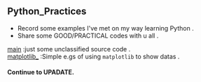 ## Python_Practices
* Record some examples I've met on my way learning Python .
* Share some GOOD/PRACTICAL codes with u all .

[main](Python_Practices) :just some unclassified source code .<br>
[matplotlib_](Python_Practices/matplotlib_) :Simple e.gs of using `matplotlib` to show datas .


#### Continue to UPADATE.
